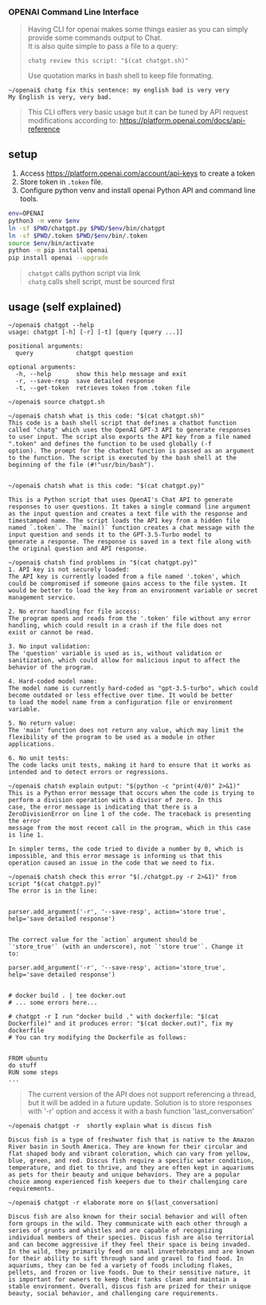 ### OPENAI Command Line Interface
>Having CLI for openai makes some things easier as you can simply provide some commands output to Chat.<br>
>It is also quite simple to pass a file to a query:
> 
> ```chatg review this script: "$(cat chatgpt.sh)"```
> 
> Use quotation marks in bash shell to keep file formating.
```
~/openai$ chatg fix this sentence: my english bad is very very
My English is very, very bad.
```

>This CLI offers very basic usage but it can be tuned by API request modifications according to:
https://platform.openai.com/docs/api-reference


## setup

1. Access https://platform.openai.com/account/api-keys to create a token
2. Store token in `.token` file.
3. Configure python venv and install openai Python API and command line tools.

```bash
env=OPENAI
python3 -m venv $env
ln -sf $PWD/chatgpt.py $PWD/$env/bin/chatgpt
ln -sf $PWD/.token $PWD/$env/bin/.token
source $env/bin/activate
python -m pip install openai
pip install openai --upgrade
```

>`chatgpt` calls python script via link<br>
>`chatg` calls shell script, must be sourced first

## usage (self explained)

```commandline
~/openai$ chatgpt --help
usage: chatgpt [-h] [-r] [-t] [query [query ...]]

positional arguments:
  query            chatgpt question

optional arguments:
  -h, --help       show this help message and exit
  -r, --save-resp  save detailed response
  -t, --get-token  retrieves token from .token file

```

```commandline
~/openai$ source chatgpt.sh

~/openai$ chatsh what is this code: "$(cat chatgpt.sh)"
This code is a bash shell script that defines a chatbot function called "chatg" which uses the OpenAI GPT-3 API to generate responses 
to user input. The script also exports the API key from a file named ".token" and defines the function to be used globally (-f 
option). The prompt for the chatbot function is passed as an argument to the function. The script is executed by the bash shell at the 
beginning of the file (#!"usr/bin/bash").

```

```commandline

~/openai$ chatsh what is this code: "$(cat chatgpt.py)"

This is a Python script that uses OpenAI's Chat API to generate responses to user questions. It takes a single command line argument 
as the input question and creates a text file with the response and timestamped name. The script loads the API key from a hidden file 
named `.token`. The `main()` function creates a chat message with the input question and sends it to the GPT-3.5-Turbo model to 
generate a response. The response is saved in a text file along with the original question and API response.

```

```commandline
~/openai$ chatsh find problems in "$(cat chatgpt.py)"
1. API key is not securely loaded:
The API key is currently loaded from a file named '.token', which could be compromised if someone gains access to the file system. It 
would be better to load the key from an environment variable or secret management service.

2. No error handling for file access:
The program opens and reads from the '.token' file without any error handling, which could result in a crash if the file does not 
exist or cannot be read.

3. No input validation:
The 'question' variable is used as is, without validation or sanitization, which could allow for malicious input to affect the 
behavior of the program.

4. Hard-coded model name:
The model name is currently hard-coded as "gpt-3.5-turbo", which could become outdated or less effective over time. It would be better 
to load the model name from a configuration file or environment variable.

5. No return value:
The 'main' function does not return any value, which may limit the flexibility of the program to be used as a module in other 
applications.

6. No unit tests:
The code lacks unit tests, making it hard to ensure that it works as intended and to detect errors or regressions.

```

```commandline
~/openai$ chatsh explain output: "$(python -c "print(4/0)" 2>&1)"
This is a Python error message that occurs when the code is trying to perform a division operation with a divisor of zero. In this 
case, the error message is indicating that there is a ZeroDivisionError on line 1 of the code. The traceback is presenting the error 
message from the most recent call in the program, which in this case is line 1. 

In simpler terms, the code tried to divide a number by 0, which is impossible, and this error message is informing us that this 
operation caused an issue in the code that we need to fix.

```

```commandline
~/openai$ chatsh check this error "$(./chatgpt.py -r 2>&1)" from script "$(cat chatgpt.py)"
The error is in the line:


parser.add_argument('-r', '--save-resp', action='store true', 
help='save detailed response')


The correct value for the `action` argument should be 
`'store_true'` (with an underscore), not `'store true'`. Change it 
to:

parser.add_argument('-r', '--save-resp', action='store_true', 
help='save detailed response')


```

```commandline
# docker build . | tee docker.out
# ... some errors here...

# chatgpt -r I run "docker build ." with dockerfile: "$(cat Dockerfile)" and it produces error: "$(cat docker.out)", fix my dockerfile
# You can try modifying the Dockerfile as follows:


FROM ubuntu
do stuff
RUN some steps
... 
```

>The current version of the API does not support referencing a thread, but it will be added in a future update.
Solution is to store responses with '-r' option and access it with a bash function 'last_conversation'

```commandline
~/openai$ chatgpt -r  shortly explain what is discus fish

Discus fish is a type of freshwater fish that is native to the Amazon River basin in South America. They are known for their circular and flat shaped body and vibrant coloration, which can vary from yellow, blue, green, and red. Discus fish require a specific water condition, temperature, and diet to thrive, and they are often kept in aquariums as pets for their beauty and unique behaviors. They are a popular choice among experienced fish keepers due to their challenging care requirements.

~/openai$ chatgpt -r elaborate more on $(last_conversation)

Discus fish are also known for their social behavior and will often form groups in the wild. They communicate with each other through a series of grunts and whistles and are capable of recognizing individual members of their species. Discus fish are also territorial and can become aggressive if they feel their space is being invaded. In the wild, they primarily feed on small invertebrates and are known for their ability to sift through sand and gravel to find food. In aquariums, they can be fed a variety of foods including flakes, pellets, and frozen or live foods. Due to their sensitive nature, it is important for owners to keep their tanks clean and maintain a stable environment. Overall, discus fish are prized for their unique beauty, social behavior, and challenging care requirements.

```